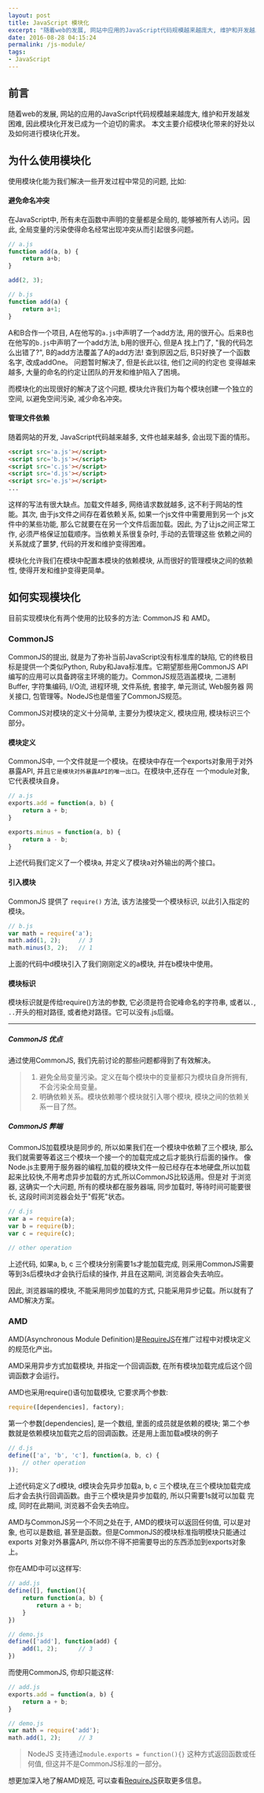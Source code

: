 ```yaml
---
layout: post
title: JavaScript 模块化
excerpt: "随着web的发展, 网站中应用的JavaScript代码规模越来越庞大, 维护和开发越发困难, 因此模块化开发已成为一个迫切的需求。本文主要介绍几个常见的模块化实现规范。"
date: 2016-08-28 04:15:24
permalink: /js-module/
tags:
- JavaScript
---
```


## 前言

随着web的发展, 网站的应用的JavaScript代码规模越来越庞大,  维护和开发越发困难, 因此模块化开发已成为一个迫切的需求。
本文主要介绍模块化带来的好处以及如何进行模块化开发。

## 为什么使用模块化

使用模块化能为我们解决一些开发过程中常见的问题, 比如:

#### 避免命名冲突

在JavaScript中, 所有未在函数中声明的变量都是全局的, 能够被所有人访问。因此, 全局变量的污染使得命名经常出现冲突从而引起很多问题。

```javascript
// a.js
function add(a, b) {
    return a+b;
}

add(2, 3);

// b.js
function add(a) {
    return a+1;
}
```

A和B合作一个项目, A在他写的`a.js`中声明了一个add方法, 用的很开心。后来B也在他写的`b.js`中声明了一个add方法, b用的很开心, 但是A
找上门了, "我的代码怎么出错了?", B的add方法覆盖了A的add方法! 查到原因之后, B只好换了一个函数名字, 改成addOne。 问题暂时解决了, 但是长此以往, 他们之间的约定也
变得越来越多, 大量的命名的约定让团队的开发和维护陷入了困境。

而模块化的出现很好的解决了这个问题, 模块允许我们为每个模块创建一个独立的空间, 以避免空间污染, 减少命名冲突。

#### 管理文件依赖

随着网站的开发, JavaScript代码越来越多, 文件也越来越多, 会出现下面的情形。

```html
<script src='a.js'></script>
<script src='b.js'></script>
<script src='c.js'></script>
<script src='d.js'></script>
<script src='e.js'></script>
...
```

这样的写法有很大缺点。加载文件越多, 网络请求数就越多, 这不利于网站的性能。其次, 由于js文件之间存在着依赖关系, 如果一个js文件中需要用到另一个
js文件中的某些功能, 那么它就要在在另一个文件后面加载。因此, 为了让js之间正常工作, 必须严格保证加载顺序。当依赖关系很复杂时, 手动的去管理这些
依赖之间的关系就成了噩梦, 代码的开发和维护变得困难。

模块化允许我们在模块中配置本模块的依赖模块, 从而很好的管理模块之间的依赖性, 使得开发和维护变得更简单。

## 如何实现模块化

目前实现模块化有两个使用的比较多的方法: CommonJS 和 AMD。

### CommonJS

CommonJS的提出, 就是为了弥补当前JavaScript没有标准库的缺陷, 它的终极目标是提供一个类似Python, Ruby和Java标准库。它期望那些用CommonJS API
编写的应用可以具备跨宿主环境的能力。CommonJS规范涵盖模块, 二进制Buffer, 字符集编码, I/O流, 进程环境, 文件系统, 套接字, 单元测试, Web服务器
网关接口, 包管理等。NodeJS也是借鉴了CommonJS规范。

CommonJS对模块的定义十分简单, 主要分为模块定义, 模块应用, 模块标识三个部分。

#### 模块定义

CommonJS中, 一个文件就是一个模块。在模块中存在一个exports对象用于对外暴露API, 并且`它是模块对外暴露API的唯一出口`。在模块中,还存在
一个module对象, 它代表模块自身。

```javascript
// a.js
exports.add = function(a, b) {
    return a + b;
}

exports.minus = function(a, b) {
    return a - b;
}
```

上述代码我们定义了一个模块a, 并定义了模块a对外输出的两个接口。

#### 引入模块

CommonJS 提供了 `require()` 方法, 该方法接受一个模块标识, 以此引入指定的模块。

```javascript
// b.js
var math = require('a');
math.add(1, 2);     // 3
math.minus(3, 2);   // 1
```

上面的代码中d模块引入了我们刚刚定义的a模块, 并在b模块中使用。

#### 模块标识

模块标识就是传给require()方法的参数, 它必须是符合驼峰命名的字符串, 或者以`.`, `..`开头的相对路径, 或者绝对路径。它可以没有.js后缀。

***

##### CommonJS 优点

通过使用CommonJS, 我们先前讨论的那些问题都得到了有效解决。

> 1. 避免全局变量污染。定义在每个模块中的变量都只为模块自身所拥有, 不会污染全局变量。
> 2. 明确依赖关系。模块依赖哪个模块就引入哪个模块, 模块之间的依赖关系一目了然。

##### CommonJS 弊端

CommonJS加载模块是同步的, 所以如果我们在一个模块中依赖了三个模块, 那么我们就需要等着这三个模块一个接一个的加载完成之后才能执行后面的操作。
像Node.js主要用于服务器的编程,加载的模块文件一般已经存在本地硬盘,所以加载起来比较快,不用考虑异步加载的方式,所以CommonJS比较适用。但是对
于浏览器, 这确实一个大问题, 所有的模块都在服务器端, 同步加载时, 等待时间可能要很长, 这段时间浏览器会处于"假死"状态。

```javascript
// d.js
var a = require(a);
var b = require(b);
var c = require(c);

// other operation
```

上述代码, 如果a, b, c 三个模块分别需要1s才能加载完成, 则采用CommonJS需要等到3s后模块d才会执行后续的操作, 并且在这期间, 浏览器会失去响应。

因此, 浏览器端的模块, 不能采用同步加载的方式, 只能采用异步记载。所以就有了AMD解决方案。

### AMD

AMD(Asynchronous Module Definition)是[RequireJS](http://requirejs.org/)在推广过程中对模块定义的规范化产出。

AMD采用异步方式加载模块, 并指定一个回调函数, 在所有模块加载完成后这个回调函数才会运行。

AMD也采用require()语句加载模块, 它要求两个参数:

```javascript
require([dependencies], factory);
```

第一个参数[dependencies], 是一个数组, 里面的成员就是依赖的模块; 第二个参数就是依赖模块加载完之后的回调函数。还是用上面加载a模块的例子

```javascript
// d.js
define(['a', 'b', 'c'], function(a, b, c) {
    // other operation
));
```

上述代码定义了d模块, d模块会先异步加载a, b, c 三个模块,在三个模块加载完成后才会去执行回调函数。由于三个模块是异步加载的, 所以只需要1s就可以加载
完成, 同时在此期间, 浏览器不会失去响应。

AMD与CommonJS另一个不同之处在于, AMD的模块可以返回任何值, 可以是对象, 也可以是数组, 甚至是函数。但是CommonJS的模块标准指明模块只能通过exports
对象对外暴露API, 所以你不得不把需要导出的东西添加到exports对象上。

你在AMD中可以这样写:

```javascript
// add.js
define([], function(){
    return function(a, b) {
        return a + b;
    }
})

// demo.js
define(['add'], function(add) {
    add(1, 2);      // 3
})
```

而使用CommonJS, 你却只能这样:

```javascript
// add.js
exports.add = function(a, b) {
    return a + b;
}

// demo.js
var math = require('add');
math.add(1, 2);     // 3
```

> NodeJS 支持通过`module.exports = function(){}` 这种方式返回函数或任何值, 但这并不是CommonJS标准的一部分。

想更加深入地了解AMD规范, 可以查看[RequireJS](http://requirejs.org/)获取更多信息。